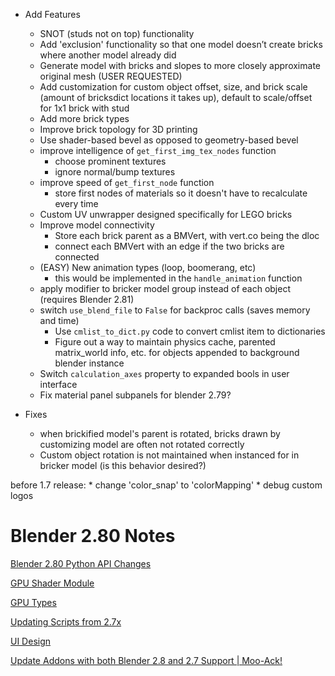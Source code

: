 * Add Features
    * SNOT (studs not on top) functionality
    * Add 'exclusion' functionality so that one model doesn’t create bricks where another model already did
    * Generate model with bricks and slopes to more closely approximate original mesh (USER REQUESTED)
    * Add customization for custom object offset, size, and brick scale (amount of bricksdict locations it takes up), default to scale/offset for 1x1 brick with stud
    * Add more brick types
    * Improve brick topology for 3D printing
    * Use shader-based bevel as opposed to geometry-based bevel
    * improve intelligence of `get_first_img_tex_nodes` function
        * choose prominent textures
        * ignore normal/bump textures
    * improve speed of `get_first_node` function
        * store first nodes of materials so it doesn't have to recalculate every time
    * Custom UV unwrapper designed specifically for LEGO bricks
    * Improve model connectivity
        * Store each brick parent as a BMVert, with vert.co being the dloc
        * connect each BMVert with an edge if the two bricks are connected
    * (EASY) New animation types (loop, boomerang, etc)
        * this would be implemented in the `handle_animation` function
    * apply modifier to bricker model group instead of each object (requires Blender 2.81)
    * switch `use_blend_file` to `False` for backproc calls (saves memory and time)
        * Use `cmlist_to_dict.py` code to convert cmlist item to dictionaries
        * Figure out a way to maintain physics cache, parented matrix_world info, etc. for objects appended to background blender instance
    * Switch `calculation_axes` property to expanded bools in user interface
    * Fix material panel subpanels for blender 2.79?

* Fixes
    * when brickified model's parent is rotated, bricks drawn by customizing model are often not rotated correctly
    * Custom object rotation is not maintained when instanced for in bricker model (is this behavior desired?)

before 1.7 release:
    * change 'color_snap' to 'colorMapping'
    * debug custom logos


# Blender 2.80 Notes


[Blender 2.80 Python API Changes](https://wiki.blender.org/wiki/Reference/Release_Notes/2.80/Python_API)

[GPU Shader Module](https://docs.blender.org/api/blender2.8/gpu.html)

[GPU Types](https://docs.blender.org/api/blender2.8/gpu.types.html)

[Updating Scripts from 2.7x](https://en.blender.org/index.php/Dev:2.8/Source/Python/UpdatingScripts)

[UI Design](https://wiki.blender.org/wiki/Reference/Release_Notes/2.80/Python_API/UI_DESIGN)

[Update Addons with both Blender 2.8 and 2.7 Support | Moo-Ack!](https://theduckcow.com/2019/update-addons-both-blender-28-and-27-support/)
